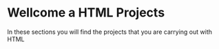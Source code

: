 # Wellcome a HTML Projects
<p>In these sections you will find the projects that you are carrying out with HTML</p>